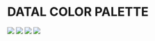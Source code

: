 # DATAL COLOR PALETTE
![](https://dummyimage.com/300x100/222831/eee.png&text=222831)
![](https://dummyimage.com/300x100/393E46/eee.png&text=393E46)
![](https://dummyimage.com/300x100/00ADB5/222831.png&text=00ADB5)
![](https://dummyimage.com/300x100/EEEEEE/222831.png&text=00ADB5)
